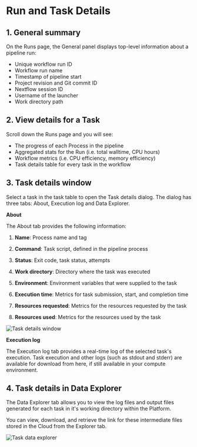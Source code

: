 # Run and Task Details

## 1. General summary

On the Runs page, the General panel displays top-level information about a pipeline run:

- Unique workflow run ID
- Workflow run name
- Timestamp of pipeline start
- Project revision and Git commit ID
- Nextflow session ID
- Username of the launcher
- Work directory path

## 2. View details for a Task

Scroll down the Runs page and you will see:

- The progress of each Process in the pipeline
- Aggregated stats for the Run (i.e. total walltime, CPU hours)
- Workflow metrics (i.e. CPU efficiency, memory efficiency)
- Task details table for every task in the workflow

## 3. Task details window

Select a task in the task table to open the Task details dialog. The dialog has three tabs: About, Execution log and Data Explorer.

**About**

The About tab provides the following information:

1. **Name**: Process name and tag

2. **Command**: Task script, defined in the pipeline process

3. **Status**: Exit code, task status, attempts

4. **Work directory**: Directory where the task was executed

5. **Environment**: Environment variables that were supplied to the task

6. **Execution time**: Metrics for task submission, start, and completion time

7. **Resources requested**: Metrics for the resources requested by the task

8. **Resources used**: Metrics for the resources used by the task


![Task details window](assets/task-details.gif)

**Execution log**

The Execution log tab provides a real-time log of the selected task's execution. Task execution and other logs (such as stdout and stderr) are available for download from here, if still available in your compute environment.


## 4. Task details in Data Explorer

The Data Explorer tab allows you to view the log files and output files generated for each task in it's working directory within the Platform.

You can view, download, and retrieve the link for these intermediate files stored in the Cloud from the Explorer tab.

![Task data explorer](assets/sp-cloud-task-data-explorer.gif)
